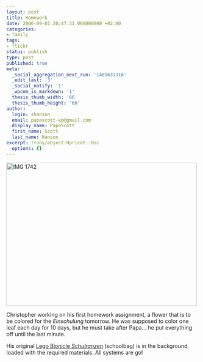 ```yaml
---
layout: post
title: Homework
date: 2006-09-01 20:47:31.000000000 +02:00
categories:
- family
tags:
- flickr
status: publish
type: post
published: true
meta:
  _social_aggregation_next_run: '1401631316'
  _edit_last: '3'
  _social_notify: '1'
  _wpcom_is_markdown: '1'
  thesis_thumb_width: '66'
  thesis_thumb_height: '66'
author:
  login: shanson
  email: papascott-wp@gmail.com
  display_name: PapaScott
  first_name: Scott
  last_name: Hanson
excerpt: !ruby/object:Hpricot::Doc
  options: {}
---
```

<p><a href="http://www.flickr.com/photos/papascott/231169872/" title="Photo Sharing"><img src="https://static.flickr.com/62/231169872_fe28e93622.jpg" width="500" height="375" alt="IMG 1742" /></a></p>
<p>Christopher working on his first homework assignment, a flower that is to be colored for the <em>Einschulung</em> tomorrow. He was supposed to color one leaf each day for 10 days, but he must take after Papa... he put everything off until the last minute.</p>
<p>His original <a href="http://shop.lego.com/product.asp?p=K10006&amp;cn=223&amp;d=21&amp;t=7">Lego Bionicle <em>Schulranzen</em></a> (schoolbag) is in the background, loaded with the required materials. All systems are go!</p>
